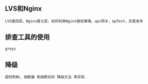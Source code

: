 ## LVS和Nginx
    LVS是四层，Nginx是七层，如何利用Nginx做些事情。api网关，apTest，灰度发布
    
## 排查工具的使用
    greys

## 降级
    超时机制, 熔断器 和熔断后的 降级方法 来实现.